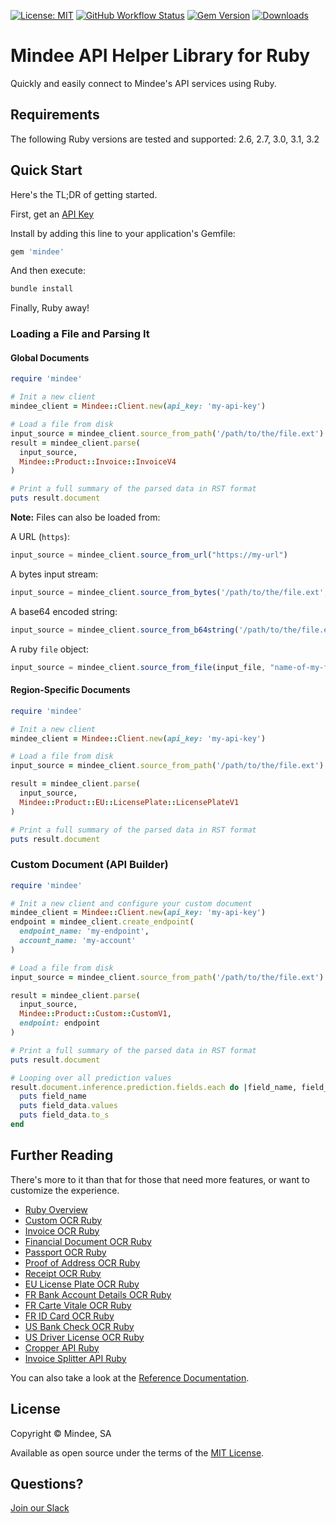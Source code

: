 [![License: MIT](https://img.shields.io/github/license/mindee/mindee-api-ruby)](https://opensource.org/licenses/MIT) [![GitHub Workflow Status](https://img.shields.io/github/actions/workflow/status/mindee/mindee-api-ruby/test.yml)](https://github.com/mindee/mindee-api-ruby) [![Gem Version](https://img.shields.io/gem/v/mindee)](https://rubygems.org/gems/mindee) [![Downloads](https://img.shields.io/gem/dt/mindee.svg)](https://rubygems.org/gems/mindee)

# Mindee API Helper Library for Ruby
Quickly and easily connect to Mindee's API services using Ruby.

## Requirements
The following Ruby versions are tested and supported: 2.6, 2.7, 3.0, 3.1, 3.2

## Quick Start
Here's the TL;DR of getting started.

First, get an [API Key](https://developers.mindee.com/docs/create-api-key)

Install by adding this line to your application's Gemfile:

```ruby
gem 'mindee'
```

And then execute:
```sh
bundle install
```

Finally, Ruby away!

### Loading a File and Parsing It

#### Global Documents
```ruby
require 'mindee'

# Init a new client
mindee_client = Mindee::Client.new(api_key: 'my-api-key')

# Load a file from disk
input_source = mindee_client.source_from_path('/path/to/the/file.ext')
result = mindee_client.parse(
  input_source,
  Mindee::Product::Invoice::InvoiceV4
)

# Print a full summary of the parsed data in RST format
puts result.document
```

**Note:** Files can also be loaded from:

A URL (`https`):
```js
input_source = mindee_client.source_from_url("https://my-url")
```

A bytes input stream:
```js
input_source = mindee_client.source_from_bytes('/path/to/the/file.ext', "name-of-my-file.ext")
```

A base64 encoded string:
```js
input_source = mindee_client.source_from_b64string('/path/to/the/file.ext', "name-of-my-file.ext")
```

A ruby `file` object:
```js
input_source = mindee_client.source_from_file(input_file, "name-of-my-file.ext")
```

#### Region-Specific Documents
```ruby
require 'mindee'

# Init a new client
mindee_client = Mindee::Client.new(api_key: 'my-api-key')

# Load a file from disk
input_source = mindee_client.source_from_path('/path/to/the/file.ext')

result = mindee_client.parse(
  input_source,
  Mindee::Product::EU::LicensePlate::LicensePlateV1
)

# Print a full summary of the parsed data in RST format
puts result.document
```

### Custom Document (API Builder)
```ruby
require 'mindee'

# Init a new client and configure your custom document
mindee_client = Mindee::Client.new(api_key: 'my-api-key')
endpoint = mindee_client.create_endpoint(
  endpoint_name: 'my-endpoint',
  account_name: 'my-account'
)

# Load a file from disk
input_source = mindee_client.source_from_path('/path/to/the/file.ext')

result = mindee_client.parse(
  input_source,
  Mindee::Product::Custom::CustomV1,
  endpoint: endpoint
)

# Print a full summary of the parsed data in RST format
puts result.document

# Looping over all prediction values
result.document.inference.prediction.fields.each do |field_name, field_data|
  puts field_name
  puts field_data.values
  puts field_data.to_s
end
```

## Further Reading
There's more to it than that for those that need more features, or want to
customize the experience.

* [Ruby Overview](https://developers.mindee.com/docs/getting-started-ocr-ruby)
* [Custom OCR Ruby](https://developers.mindee.com/docs/api-builder-ocr-ruby)
* [Invoice OCR Ruby](https://developers.mindee.com/docs/invoice-ocr-ruby)
* [Financial Document OCR Ruby](https://developers.mindee.com/docs/financial-document-ocr-ruby)
* [Passport OCR Ruby](https://developers.mindee.com/docs/passport-ocr-ruby)
* [Proof of Address OCR Ruby](https://developers.mindee.com/docs/proof-of-address-ocr-ruby)
* [Receipt OCR Ruby](https://developers.mindee.com/docs/receipt-ocr-ruby)
* [EU License Plate OCR Ruby](https://developers.mindee.com/docs/eu-license-plate-ocr-ruby)
* [FR Bank Account Details OCR Ruby](https://developers.mindee.com/docs/fr-bank-account-details-ocr-ruby)
* [FR Carte Vitale OCR Ruby](https://developers.mindee.com/docs/fr-carte-vitale-ocr-ruby)
* [FR ID Card OCR Ruby](https://developers.mindee.com/docs/fr-id-card-ocr-ruby)
* [US Bank Check OCR Ruby](https://developers.mindee.com/docs/us-bank-check-ocr-ruby)
* [US Driver License OCR Ruby](https://developers.mindee.com/docs/us-driver-license-ocr-ruby)
* [Cropper API Ruby](https://developers.mindee.com/docs/cropper-api-ruby)
* [Invoice Splitter API Ruby](https://developers.mindee.com/docs/invoice-splitter-api-ruby)


You can also take a look at the
[Reference Documentation](https://mindee.github.io/mindee-api-ruby/).


## License
Copyright © Mindee, SA

Available as open source under the terms of the [MIT License](https://opensource.org/licenses/MIT).

## Questions?
[Join our Slack](https://join.slack.com/t/mindee-community/shared_invite/zt-1jv6nawjq-FDgFcF2T5CmMmRpl9LLptw)
